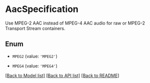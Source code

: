 # AacSpecification

Use MPEG-2 AAC instead of MPEG-4 AAC audio for raw or MPEG-2 Transport Stream containers.

## Enum

* `MPEG2` (value: `'MPEG2'`)

* `MPEG4` (value: `'MPEG4'`)

[[Back to Model list]](../README.md#documentation-for-models) [[Back to API list]](../README.md#documentation-for-api-endpoints) [[Back to README]](../README.md)


